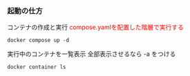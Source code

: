 ### 起動の仕方
コンテナの作成と実行
<font color="red">compose.yamlを配置した階層で実行する</font>
```
docker compose up -d
```
実行中のコンテナを一覧表示 全部表示させるなら -a をつける
```
docker container ls
```
